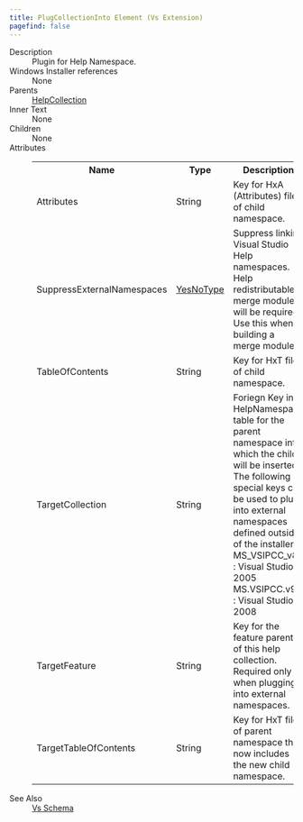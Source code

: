 ```yaml
---
title: PlugCollectionInto Element (Vs Extension)
pagefind: false
---
```

<dl>
  <dt>Description</dt>
  <dd>Plugin for Help Namespace.</dd>
  <dt>Windows Installer references</dt>
  <dd>None</dd>
  <dt>Parents</dt>
  <dd>
    <a href="../../vs/helpcollection" class="extension">HelpCollection</a>
  </dd>
  <dt>Inner Text</dt>
  <dd>None</dd>
  <dt>Children</dt>
  <dd>None</dd>
  <dt>Attributes</dt>
  <dd>
    <table cellspacing="0" cellpadding="0" class="schema">
      <tr>
        <th width="15%">Name</th>
        <th width="15%">Type</th>
        <th width="65%">Description</th>
        <th width="15%">Required</th>
      </tr>
      <tr>
        <td>Attributes</td>
        <td>String</td>
        <td>Key for HxA (Attributes) file of child namespace.</td>
        <td>&nbsp;</td>
      </tr>
      <tr>
        <td>SuppressExternalNamespaces</td>
        <td><a href="../../vs/simple_type_yesnotype">YesNoType</a></td>
        <td>Suppress linking Visual Studio Help namespaces.  Help redistributable merge modules will be required.  Use this when building a merge module.</td>
        <td>&nbsp;</td>
      </tr>
      <tr>
        <td>TableOfContents</td>
        <td>String</td>
        <td>Key for HxT  file of child namespace.</td>
        <td>&nbsp;</td>
      </tr>
      <tr>
        <td>TargetCollection</td>
        <td>String</td>
        <td>                     Foriegn Key into HelpNamespace table for the parent namespace into which the child will be inserted.                     The following special keys can be used to plug into external namespaces defined outside of the installer.                       MS_VSIPCC_v80 : Visual Studio 2005                       MS.VSIPCC.v90 : Visual Studio 2008                 </td>
        <td>Yes</td>
      </tr>
      <tr>
        <td>TargetFeature</td>
        <td>String</td>
        <td>Key for the feature parent of this help collection.  Required only when plugging into external namespaces.</td>
        <td>&nbsp;</td>
      </tr>
      <tr>
        <td>TargetTableOfContents</td>
        <td>String</td>
        <td>Key for HxT  file of parent namespace that now includes the new child namespace.</td>
        <td>&nbsp;</td>
      </tr>
    </table>
  </dd>
  <dt>See Also</dt>
  <dd>
    <a href="../">Vs Schema</a>
  </dd>
</dl>
